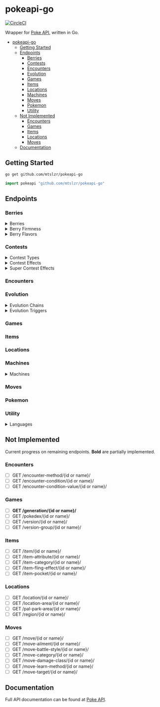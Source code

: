 # pokeapi-go
[![CircleCI](https://circleci.com/gh/mtslzr/pokeapi-go.svg?style=svg)](https://circleci.com/gh/mtslzr/pokeapi-go)

Wrapper for [Poke API](https://pokeapi.co), written in Go.

- [pokeapi-go](#pokeapi-go)
  - [Getting Started](#Getting-Started)
  - [Endpoints](#Endpoints)
    - [Berries](#Berries)
    - [Contests](#Contests)
    - [Encounters](#Encounters)
    - [Evolution](#Evolution)
    - [Games](#Games)
    - [Items](#Items)
    - [Locations](#Locations)
    - [Machines](#Machines)
    - [Moves](#Moves)
    - [Pokemon](#Pokemon)
    - [Utility](#Utility)
  - [Not Implemented](#Not-Implemented)
    - [Encounters](#Encounters-1)
    - [Games](#Games-1)
    - [Items](#Items-1)
    - [Locations](#Locations-1)
    - [Moves](#Moves-1)
  - [Documentation](#Documentation)

## Getting Started

```bash
go get github.com/mtslzr/pokeapi-go
```

```go
import pokeapi "github.com/mtslzr/pokeapi-go"
```

## Endpoints

### Berries

<details>
  <summary>Berries</summary>
  
  #### Get Berries

  ```go
  b := pokeapi.Resource("berry")
  ```

  #### Get Berry

  *Must pass an ID (e.g. "1") or name (e.g. "cheri").*

  ```go
  b := pokeapi.Berry("cheri")
  ```
</details>

<details>
  <summary>Berry Firmness</summary>
  
  #### Get Berry Firmnesses

  ```go
  b := pokeapi.Resource("berry-firmness")
  ```

  #### Get Berry Firmness

  *Must pass an ID (e.g. "1") or name (e.g. "very-soft").*

  ```go
  b := pokeapi.BerryFirmness("very-soft")
  ```
</details>

<details>
  <summary>Berry Flavors</summary>
  
  #### Get Berry Flavors

  ```go
  b := pokeapi.Resource("berry-flavor")
  ```

  #### Get Berry Flavor

  *Must pass an ID (e.g. "1") or name (e.g. "spicy").*

  ```go
  b := pokeapi.BerryFlavor("spicy")
  ```
</details>

### Contests

<details>
  <summary>Contest Types</summary>
  
  #### Get Contest Types

  ```go
  c := pokeapi.Resource("berry")
  ```

  #### Get Contest Type

  *Must pass an ID (e.g. "1") or name (e.g. "cool").*

  ```go
  c := pokeapi.ContestType("cool")
  ```
</details>

<details>
  <summary>Contest Effects</summary>
  
  #### Get Contest Effects

  ```go
  c := pokeapi.Resource("contest-effect")
  ```

  #### Get Contest Effect

  *Must pass an ID (e.g. "1").*

  ```go
  c := pokeapi.ContestType("1")
  ```
</details>

<details>
  <summary>Super Contest Effects</summary>
  
  #### Get Super Contest Effects

  ```go
  c := pokeapi.Resource("super-contest-effect")
  ```

  #### Get Super Contest Effect

  *Must pass an ID (e.g. "1").*

  ```go
  c := pokeapi.ContestType("1")
  ```
</details>

### Encounters

### Evolution

<details>
  <summary>Evolution Chains</summary>
  
  #### Get Evolution Chains

  ```go
  b := pokeapi.Resource("evolution-chain")
  ```

  #### Get Evolution Chain

  *Must pass an ID (e.g. "1").*

  ```go
  b := pokeapi.EvolutionChain("1")
  ```
</details>

<details>
  <summary>Evolution Triggers</summary>
  
  #### Get Evolution Triggers

  ```go
  b := pokeapi.Resource("evolution-trigger")
  ```

  #### Get Evolution Trigger

  *Must pass an ID (e.g. "1") or name (e.g. "level-up").*

  ```go
  b := pokeapi.EvolutionTrigger("level-up")
  ```
</details>

### Games

### Items

### Locations

### Machines

<details>
  <summary>Machines</summary>
  
  #### Get Machines

  ```go
  m := pokeapi.Resource("machine")
  ```

  #### Get Machine

  *Must pass an ID (e.g. "1").*

  ```go
  m := pokeapi.ContestType("1")
  ```
</details>

### Moves

### Pokemon

### Utility

<details>
  <summary>Languages</summary>
  
  #### Get Languages

  ```go
  m := pokeapi.Resource("language")
  ```

  #### Get Language

  *Must pass an ID (e.g. "1") or name (e.g. "en").*

  ```go
  m := pokeapi.ContestType("en")
  ```
</details>


## Not Implemented

Current progress on remaining endpoints. **Bold** are partially implemented.

### Encounters
- [ ] GET /encounter-method/{id or name}/
- [ ] GET /encounter-condition/{id or name}/
- [ ] GET /encounter-condition-value/{id or name}/
### Games
- [ ] **GET /generation/{id or name}/**
- [ ] GET /pokedex/{id or name}/
- [ ] GET /version/{id or name}/
- [ ] GET /version-group/{id or name}/
### Items
- [ ] GET /item/{id or name}/
- [ ] GET /item-attribute/{id or name}/
- [ ] GET /item-category/{id or name}/
- [ ] GET /item-fling-effect/{id or name}/
- [ ] GET /item-pocket/{id or name}/
### Locations
- [ ] GET /location/{id or name}/
- [ ] GET /location-area/{id or name}/
- [ ] GET /pal-park-area/{id or name}/
- [ ] GET /region/{id or name}/
### Moves
- [ ] GET /move/{id or name}/
- [ ] GET /move-ailment/{id or name}/
- [ ] GET /move-battle-style/{id or name}/
- [ ] GET /move-category/{id or name}/
- [ ] GET /move-damage-class/{id or name}/
- [ ] GET /move-learn-method/{id or name}/
- [ ] GET /move-target/{id or name}/

## Documentation

Full API documentation can be found at [Poke API](https://pokeapi.co/docs/v2.html).
